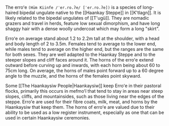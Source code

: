 The erroʻe `(Hüm Kiinfe /ˈer.ro.ʔe/ [ˈer.ro.ʔe])` is a species of long-haired bipedal ungulate native to the [[Haankay Steppe]] in [[K'tlagn]]. It is likely related to the bipedal ungulates of [[T'ugü]]. They are nomadic grazers and travel in herds, feature low sexual dimorphism, and have long shaggy hair with a dense woolly undercoat which may form a long "skirt".

Erroʻe on average stand about 1.2 to 2.2m tall at the shoulder, with a head and body length of 2 to 3.5m. Females tend to average to the lower end, while males tend to average on the higher end, but the ranges are the same for both sexes. They are well adapted to the Haankay Steppe and to the steeper slopes and cliff faces around it. The horns of the erroʻe extend outward before curving up and inwards, with each horn being about 60 to 75cm long. On average, the horns of males point forward up to a 60 degree angle to the muzzle, and the horns of the females point skyward.

Some [[The Haankaysiw People|Haankaysiw]] keep Erroʻe in their pastoral flocks, primarily this occurs in mefmoʻï that tend to stay in areas near steep slopes, cliffs, and mountainsides, such as those living near the edges of the steppe. Erroʻe are used for their fibre coats, milk, meat, and horns by the Haankaysiw that keep them. The horns of erroʻe are valued due to their ability to be used as a low register instrument, especially as one that can be used in certain Haankaysiw ceremonies.